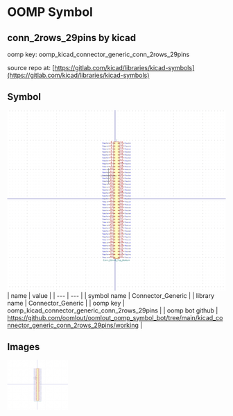 # OOMP Symbol  
## conn_2rows_29pins  by kicad  
  
oomp key: oomp_kicad_connector_generic_conn_2rows_29pins  
  
source repo at: [https://gitlab.com/kicad/libraries/kicad-symbols](https://gitlab.com/kicad/libraries/kicad-symbols)  
## Symbol  
  
[![working.png](working_600.png)](working.png)  
| name | value | 
| --- | --- | 
| symbol name | Connector_Generic | 
| library name | Connector_Generic | 
| oomp key | oomp_kicad_connector_generic_conn_2rows_29pins | 
| oomp bot github | https://github.com/oomlout/oomlout_oomp_symbol_bot/tree/main/kicad_connector_generic_conn_2rows_29pins/working | 
## Images  
  
[![working.png](working_140.png)](working.png)  
